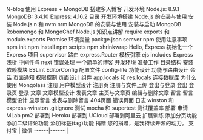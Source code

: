 N-blog 使用 Express + MongoDB 搭建多人博客 开发环境 Node.js: 8.9.1 MongoDB: 3.4.10 Express: 4.16.2 目录 开发环境搭建 Node.js 的安装与使用 安装 Node.js n 和 nvm nrm MongoDB 的安装与使用 安装与启动 MongoDB Robomongo 和 MongoChef Node.js 知识点讲解 require exports 和 module.exports Promise 环境变量 packge.json semver npm 使用注意事项 npm init npm install npm scripts npm shrinkwrap Hello, Express 初始化一个 Express 项目 supervisor 路由 express.Router 模板引擎 ejs includes Express 浅析 中间件与 next 错误处理 一个简单的博客 开发环境 准备工作 目录结构 安装依赖模块 ESLint EditorConfig 配置文件 config-lite 功能设计 功能与路由设计 会话 页面通知 权限控制 页面设计 组件 app.locals 和 res.locals 连接数据库 为什么使用 Mongolass 注册 用户模型设计 注册页 注册与文件上传 登出与登录 登出 登录页 登录 文章 文章模型设计 发表文章 主页与文章页 编辑与删除文章 留言 留言模型设计 显示留言 发表与删除留言 404页面 错误页面 日志 winston 和 express-winston .gitignore 测试 mocha 和 supertest 测试覆盖率 部署 申请 MLab pm2 部署到 Heroku 部署到 UCloud 部署到阿里云 扩展训练 添加分页功能 添加二级评论功能 添加标签(tag)功能 捐赠 您的捐赠，是我持续开源的动力。 支付宝 | 微信 ------|------ |